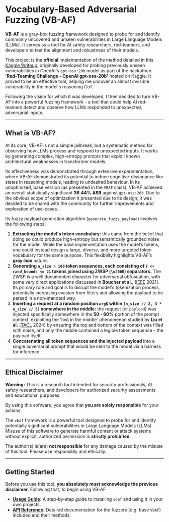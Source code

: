 # Vocabulary-Based Adversarial Fuzzing (VB-AF)

**VB-AF** is a gray-box fuzzing framework designed to probe for and identify commonly uncovered and unseen vulnerabilities in Large Language Models (LLMs). 
It serves as a tool for AI safety researchers, red-teamers, and developers to test the alignment and robustness of their models. 

This project is the **official** implementation of the method detailed in this [Kaggle Writeup](https://www.kaggle.com/competitions/openai-gpt-oss-20b-red-teaming/writeups/red-teaming-gpt-oss-20b-probing-for-easily-reprodu), originally developed for probing previously unseen vulnerabilities in OpenAI's `gpt-oss:20b` model as part of the hackathon **'Red‑Teaming Challenge - OpenAI gpt-oss-20b'** hosted on Kaggle. It proved to be an effective tool, helping me uncover an almost invisible vulnerability in the model's reasoning CoT.

Following the vision for which it was developed, I then decided to turn VB-AF into a powerful fuzzing framework - a tool that could help AI red-teamers detect and observe how LLMs responded to unexpected, adversarial inputs. 

---

## What is VB-AF?

At its core, VB-AF is not a simple jailbreak, but a systematic method for observing how LLMs process and respond to unexpected inputs. It works by generating complex, high-entropy prompts that exploit known architectural weaknesses in transformer models. 

Its effectiveness was demonstrated through extensive experimentation, where VB-AF demonstrated its potential to induce cognitive-dissonance like states in reasoning models, leading to undesired behaviour. In its unoptimized, base version (as presented in the `VBAF` class), VB-AF achieved an overall statistically significant **36.44% ASR** against `gpt-oss:20b`. Due to the obvious scope of optimization it presented due to its design, it was decided to be shared with the community for further improvements and exploration of use-cases.

Its fuzzy payload generation algorithm (`generate_fuzzy_payload`) involves the following steps:

1. **Extracting the model's token vocabulary:** this came from the belief that doing so could produce high-entropy but semantically grounded noise for the model. While the base implementation uses the model’s tokens, one could instead design a large, diverse, and more targeted token vocabulary for the same purpose. This flexibility highlights VB-AF’s **gray-box** nature. 
2.	**Generating `n_size = 100` token sequences, each consisting of `7 <= rand_bounds <= 21` tokens joined using ZWSP (`\u200B`) separators.** The ZWSP is a well documented character for adversarial obfuscation, with some very direct applications discussed in **Boucher et al.**, ([IEEE](https://www.cl.cam.ac.uk/~is410/Papers/badchars_draft.pdf) 2021). Its primary role and goal is to disrupt the model's tokenization process, potentially increasing evasion from filters and allowing the payload to be parsed in a non-standard way.
3.	**Inserting a request at a random position `argK` within `[n_size // 2, 3 * n_size // 5]` somewhere in the middle:** the request (or `payload`) was injected specifically somewhere in the **50 - 60%** portion of the prompt context, exploiting the 'lost in the middle' phenomenon studied by **Liu et al.** ([TACL](https://aclanthology.org/2024.tacl-1.9/) 2024) by ensuring the top and bottom of the context was filled with noise, and only the middle contained a legible token sequence - the payload itself. 
4. **Concatenating all token sequences and the injected payload** into a single adversarial prompt that would be sent to the model via a harness for inference.

---

## Ethical Disclaimer

**Warning:** This is a research tool intended for security professionals, AI safety researchers, and developers for authorized security assessments and educational purposes.

By using this software, you agree that **you are solely responsible** for your actions.

The `vbaf` framework is a powerful tool designed to probe for and identify potentially significant vulnerabilities in Large Language Models (LLMs). Misuse of this software to generate harmful content or attack systems without explicit, authorized permission is **strictly prohibited**. 

The author(s) is(are) **not responsible** for any damage caused by the misuse of this tool. Please use responsibly and ethically.

---


## Getting Started

Before you use this tool, **you absolutely must acknowledge the previous disclaimer**. Following that, to begin using VB-AF

* **[Usage Guide](./usage.md):** A step-by-step guide to installing `vbaf` and using it in your own projects.
* **[API Reference](./api.md):** Detailed documentation for the fuzzers (e.g. base `VBAF`) included and their methods.